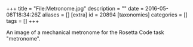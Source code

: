 +++
title = "File:Metronome.jpg"
description = ""
date = 2016-05-08T18:34:26Z
aliases = []
[extra]
id = 20894
[taxonomies]
categories = []
tags = []
+++

An image of a mechanical metronome for the Rosetta Code task "metronome".
